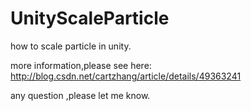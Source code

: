 # UnityScaleParticle
how to scale particle in unity.

more information,please see here:
http://blog.csdn.net/cartzhang/article/details/49363241

any question ,please let me know.
